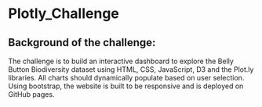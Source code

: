 # Plotly_Challenge

## Background of the challenge:
The challenge is to build an interactive dashboard to explore the Belly Button Biodiversity dataset using HTML, CSS, JavaScript, D3 and the Plot.ly libraries. All charts should dynamically populate based on user selection. Using bootstrap, the website is built to be responsive and is deployed on GitHub pages.
